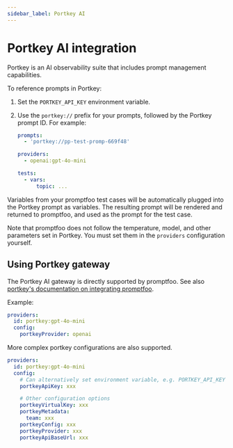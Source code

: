 ```yaml
---
sidebar_label: Portkey AI
---
```


# Portkey AI integration

Portkey is an AI observability suite that includes prompt management capabilities.

To reference prompts in Portkey:

1. Set the `PORTKEY_API_KEY` environment variable.

2. Use the `portkey://` prefix for your prompts, followed by the Portkey prompt ID. For example:

   ```yaml
   prompts:
     - 'portkey://pp-test-promp-669f48'

   providers:
     - openai:gpt-4o-mini

   tests:
     - vars:
         topic: ...
   ```

Variables from your promptfoo test cases will be automatically plugged into the Portkey prompt as variables. The resulting prompt will be rendered and returned to promptfoo, and used as the prompt for the test case.

Note that promptfoo does not follow the temperature, model, and other parameters set in Portkey. You must set them in the `providers` configuration yourself.

## Using Portkey gateway

The Portkey AI gateway is directly supported by promptfoo. See also [portkey's documentation on integrating promptfoo](https://portkey.ai/docs/integrations/libraries/promptfoo).

Example:

```yaml
providers:
  id: portkey:gpt-4o-mini
  config:
    portkeyProvider: openai
```

More complex portkey configurations are also supported.

```yaml
providers:
  id: portkey:gpt-4o-mini
  config:
    # Can alternatively set environment variable, e.g. PORTKEY_API_KEY
    portkeyApiKey: xxx

    # Other configuration options
    portkeyVirtualKey: xxx
    portkeyMetadata:
      team: xxx
    portkeyConfig: xxx
    portkeyProvider: xxx
    portkeyApiBaseUrl: xxx
```
